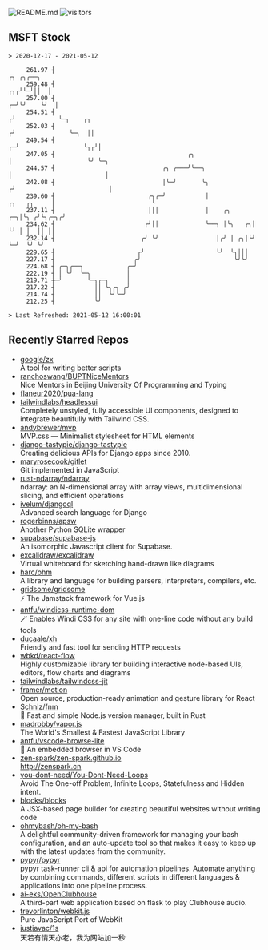 ![README.md](https://github.com/Gerhut/Gerhut/workflows/README.md/badge.svg)
![visitors](https://visitors.vercel.app/Gerhut/Gerhut?token=8cf69d1f6813d272ef062726b6070c9be4ff72038cfe5a7ded7384a8da65d866)

## MSFT Stock

```
> 2020-12-17 - 2021-05-12

     261.97 ┤                                                                                ╭╮ ╭╮╭──╮           
     259.48 ┤                                                                             ╭╮╭╯╰─╯││  │           
     257.00 ┤                                                                           ╭─╯╰╯    ╰╯  │           
     254.51 ┤                                                                          ╭╯            ╰─╮    ╭╮   
     252.03 ┤                                                                         ╭╯               ╰─╮  ││   
     249.54 ┤                                                                       ╭─╯                  ╰╮╭╯│   
     247.05 ┤                                     ╭╮                                │                     ╰╯ ╰─╮ 
     244.57 ┤                              ╭╮ ╭───╯╰──╮                             │                          │ 
     242.08 ┤                              │╰─╯       ╰╮                           ╭╯                          │ 
     239.60 ┤                          ╭╮╭─╯           │               ╭╮   ╭╮     │                           ╰ 
     237.11 ┤                          │││             │    ╭╮      ╭─╮│╰╮ ╭╯╰╮╭─╮╭╯                             
     234.62 ┤                         ╭╯││             ╰──╮ │╰╮   ╭╮│ ╰╯ │ │  ││ ││                              
     232.14 ┤                        ╭╯ ╰╯                │╭╯ │ ╭╮│╰╯    ╰─╯  ╰╯ ╰╯                              
     229.65 ┤                       ╭╯                    ╰╯  ╰╮│││                                              
     227.17 ┤                      ╭╯                          ╰╯╰╯                                              
     224.68 ┤ ╭─╮╭──╮            ╭─╯                                                                             
     222.19 ┤ │ ╰╯  ╰─╮          │                                                                               
     219.71 ┼─╯       ╰─╮╭─╮     │                                                                               
     217.22 ┤           ││ ╰╮╭╮ ╭╯                                                                               
     214.74 ┤           ││  ╰╯╰─╯                                                                                
     212.25 ┤           ╰╯                                                                                       

> Last Refreshed: 2021-05-12 16:00:01
```

## Recently Starred Repos

- [google/zx](https://github.com/google/zx)  
  A tool for writing better scripts
- [ranchoswang/BUPTNiceMentors](https://github.com/ranchoswang/BUPTNiceMentors)  
  Nice Mentors in Beijing University Of Programming and Typing 
- [flaneur2020/pua-lang](https://github.com/flaneur2020/pua-lang)  
- [tailwindlabs/headlessui](https://github.com/tailwindlabs/headlessui)  
  Completely unstyled, fully accessible UI components, designed to integrate beautifully with Tailwind CSS.
- [andybrewer/mvp](https://github.com/andybrewer/mvp)  
  MVP.css — Minimalist stylesheet for HTML elements
- [django-tastypie/django-tastypie](https://github.com/django-tastypie/django-tastypie)  
  Creating delicious APIs for Django apps since 2010.
- [maryrosecook/gitlet](https://github.com/maryrosecook/gitlet)  
  Git implemented in JavaScript
- [rust-ndarray/ndarray](https://github.com/rust-ndarray/ndarray)  
  ndarray: an N-dimensional array with array views, multidimensional slicing, and efficient operations
- [ivelum/djangoql](https://github.com/ivelum/djangoql)  
  Advanced search language for Django
- [rogerbinns/apsw](https://github.com/rogerbinns/apsw)  
  Another Python SQLite wrapper
- [supabase/supabase-js](https://github.com/supabase/supabase-js)  
  An isomorphic Javascript client for Supabase.
- [excalidraw/excalidraw](https://github.com/excalidraw/excalidraw)  
  Virtual whiteboard for sketching hand-drawn like diagrams
- [harc/ohm](https://github.com/harc/ohm)  
  A library and language for building parsers, interpreters, compilers, etc.
- [gridsome/gridsome](https://github.com/gridsome/gridsome)  
  ⚡️ The Jamstack framework for Vue.js
- [antfu/windicss-runtime-dom](https://github.com/antfu/windicss-runtime-dom)  
  🪄 Enables Windi CSS for any site with one-line code without any build tools 
- [ducaale/xh](https://github.com/ducaale/xh)  
  Friendly and fast tool for sending HTTP requests
- [wbkd/react-flow](https://github.com/wbkd/react-flow)  
  Highly customizable library for building interactive node-based UIs, editors, flow charts and diagrams 
- [tailwindlabs/tailwindcss-jit](https://github.com/tailwindlabs/tailwindcss-jit)  
- [framer/motion](https://github.com/framer/motion)  
  Open source, production-ready animation and gesture library for React
- [Schniz/fnm](https://github.com/Schniz/fnm)  
  🚀 Fast and simple Node.js version manager, built in Rust
- [madrobby/vapor.js](https://github.com/madrobby/vapor.js)  
  The World's Smallest & Fastest JavaScript Library
- [antfu/vscode-browse-lite](https://github.com/antfu/vscode-browse-lite)  
  🚀 An embedded browser in VS Code
- [zen-spark/zen-spark.github.io](https://github.com/zen-spark/zen-spark.github.io)  
  http://zenspark.cn
- [you-dont-need/You-Dont-Need-Loops](https://github.com/you-dont-need/You-Dont-Need-Loops)  
  Avoid The One-off Problem, Infinite Loops, Statefulness and Hidden intent.
- [blocks/blocks](https://github.com/blocks/blocks)  
  A JSX-based page builder for creating beautiful websites without writing code
- [ohmybash/oh-my-bash](https://github.com/ohmybash/oh-my-bash)  
  A delightful community-driven framework for managing your bash configuration, and an auto-update tool so that makes it easy to keep up with the latest updates from the community.
- [pypyr/pypyr](https://github.com/pypyr/pypyr)  
  pypyr task-runner cli & api for automation pipelines. Automate anything by combining commands, different scripts in different languages & applications into one pipeline process.
- [ai-eks/OpenClubhouse](https://github.com/ai-eks/OpenClubhouse)  
  A third-part web application based on flask to play Clubhouse audio.
- [trevorlinton/webkit.js](https://github.com/trevorlinton/webkit.js)  
  Pure JavaScript Port of WebKit
- [justjavac/1s](https://github.com/justjavac/1s)  
  天若有情天亦老，我为网站加一秒
